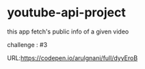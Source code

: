 # youtube-api-project

this app fetch's public info of a given video 

challenge : #3

URL:https://codepen.io/arulgnani/full/dyyEroB
